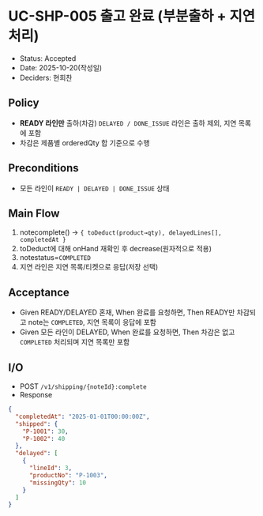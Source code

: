 # UC-SHP-005 출고 완료 (부분출하 + 지연 처리)

- Status: Accepted
- Date: 2025-10-20(작성일)
- Deciders: 현희찬

## Policy

- **READY 라인만** 출하(차감) `DELAYED / DONE_ISSUE` 라인은 출하 제외, 지연 목록에 포함
- 차감은 제품별 orderedQty 합 기준으로 수행

## Preconditions

- 모든 라인이 `READY | DELAYED | DONE_ISSUE` 상태

## Main Flow

1) notecomplete() → `{ toDeduct(product→qty), delayedLines[], completedAt }`
2) toDeduct에 대해 onHand 재확인 후 decrease(원자적으로 적용)
3) notestatus=`COMPLETED`
4) 지연 라인은 지연 목록/티켓으로 응답(저장 선택)

## Acceptance

- Given READY/DELAYED 혼재,
  When 완료를 요청하면,
  Then READY만 차감되고 note는 `COMPLETED`, 지연 목록이 응답에 포함
- Given 모든 라인이 DELAYED,
  When 완료를 요청하면,
  Then 차감은 없고 `COMPLETED` 처리되며 지연 목록만 포함

## I/O

- POST `/v1/shipping/{noteId}:complete`
- Response

```json
{
  "completedAt": "2025-01-01T00:00:00Z",
  "shipped": {
    "P-1001": 30,
    "P-1002": 40
  },
  "delayed": [
    {
      "lineId": 3,
      "productNo": "P-1003",
      "missingQty": 10
    }
  ]
}
```
